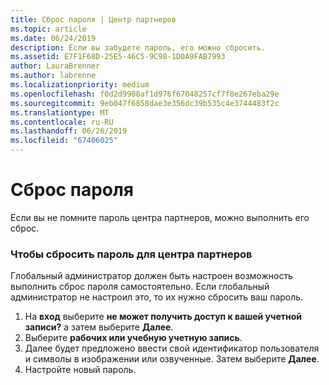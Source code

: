 ```yaml
---
title: Сброс пароля | Центр партнеров
ms.topic: article
ms.date: 06/24/2019
description: Если вы забудете пароль, его можно сбросить.
ms.assetid: E7F1F68D-25E5-46C5-9C98-1D0A9FAB7993
author: LauraBrenner
ms.author: labrenne
ms.localizationpriority: medium
ms.openlocfilehash: f0d2d9908af1d976f67048257cf7f8e267eba29e
ms.sourcegitcommit: 9eb047f6858dae3e356dc39b535c4e3744483f2c
ms.translationtype: MT
ms.contentlocale: ru-RU
ms.lasthandoff: 06/26/2019
ms.locfileid: "67406025"
---
```

# <a name="reset-my-password"></a>Сброс пароля

Если вы не помните пароль центра партнеров, можно выполнить его сброс.

### <a name="to-reset-your-password-to-partner-center"></a>Чтобы сбросить пароль для центра партнеров

Глобальный администратор должен быть настроен возможность выполнить сброс пароля самостоятельно. Если глобальный администратор не настроил это, то их нужно сбросить ваш пароль. 

1. На **вход** выберите **не может получить доступ к вашей учетной записи?** а затем выберите **Далее**.
2. Выберите **рабочих или учебную учетную запись**.
3. Далее будет предложено ввести свой идентификатор пользователя и символы в изображении или озвученные. Затем выберите **Далее**.
4. Настройте новый пароль.
